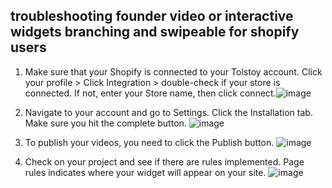 ## troubleshooting founder video or interactive widgets branching and swipeable for shopify users

1. Make sure that your Shopify is connected to your Tolstoy account.
Click your profile > Click Integration > double-check if your store is connected. If not, enter your Store name, then click connect.
​![image](https://github.com/user-attachments/assets/95797800-2289-420b-8f7d-92e826feabc9)

2. Navigate to your account and go to Settings. Click the Installation tab. Make sure you hit the complete button.
![image](https://github.com/user-attachments/assets/a6edf8d3-fc24-4082-9a8a-38d611f60cf8)

3. To publish your videos, you need to click the Publish button.
![image](https://github.com/user-attachments/assets/cb67775a-3efa-41fb-9952-06b62ec5e055)

4. ​Check on your project and see if there are rules implemented. Page rules indicates where your widget will appear on your site.
![image](https://github.com/user-attachments/assets/de459bf3-fd1e-48c5-90e5-1796d20d3deb)

